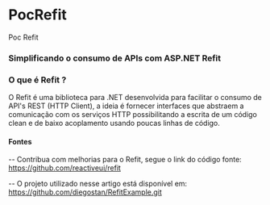 # PocRefit
Poc Refit

### Simplificando o consumo de APIs com ASP.NET Refit

### O que é Refit ?
O Refit é uma biblioteca para .NET desenvolvida para facilitar o consumo de API's REST (HTTP Client), a ideia é fornecer interfaces que abstraem a comunicação com os serviços HTTP possibilitando a escrita de um código clean e de baixo acoplamento usando poucas linhas de código.

#### Fontes

-- Contribua com melhorias para o Refit, segue o link do código fonte: https://github.com/reactiveui/refit

-- O projeto utilizado nesse artigo está disponível em: https://github.com/diegostan/RefitExample.git

